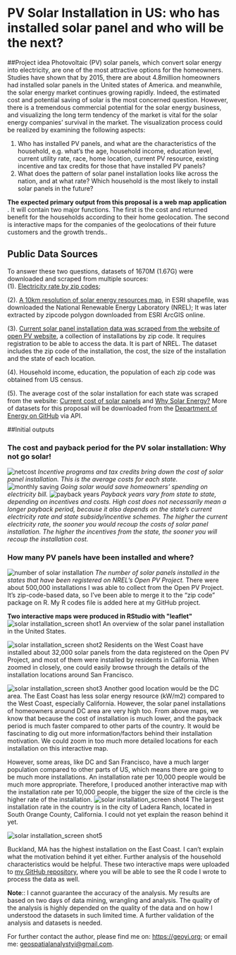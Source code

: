 # PV Solar Installation in US: who has installed solar panel and who will be the next?

##Project idea
Photovoltaic (PV) solar panels, which convert solar energy into electricity, are one of the most attractive options for the homeowners.  Studies have shown that by 2015, there are about 4.8million homeowners had installed solar panels in the United states of America. and meanwhile, the solar energy market continues growing rapidly.  Indeed, the estimated cost and potential saving of solar is the most concerned question.  However, there is a tremendous commercial potential for the solar energy business, and visualizing the long term tendency of the market is vital for the solar energy companies’ survival in the market. The visualization process could be realized by examining the following aspects:  

1.	Who has installed PV panels, and what are the characteristics of the household, e.g. what’s the age, household income, education level, current utility rate, race, home location, current PV resource, existing incentive and tax credits for those that have installed PV panels?
2.	What does the pattern of solar panel installation looks like across the nation, and at what rate? Which household is the most likely to install solar panels in the future? 

<b>The expected primary output from this proposal is a web map application </b>. It will contain two major functions. The first is the cost and returned benefit for the households according to their home geolocation. The second is interactive maps for the companies of the geolocations of their future customers and the growth trends..  

## Public Data Sources
To answer these two questions, datasets of 1670M (1.67G) were downloaded and scraped from multiple sources:  
(1). <a href = "http:// openEI.org"> Electricity rate by zip codes</a>; 

(2). <a href = "http://www.nrel.gov/gis/solar.html"> A 10km resolution of solar energy resources map</a>, in ESRI shapefile,  was downloaded the National Renewable Energy Laboratory (NREL); It was later extracted by zipcode polygon downloaded from ESRI ArcGIS online.

(3). <a href = "https://openpv.nrel.gov/login.php?dest=data"> Current solar panel installation data was scraped from the website of open PV website</a>, a collection of installations by zip code. It requires registration to be able to access the data. It is part of NREL. The dataset includes the zip code of the installation, the cost, the size of the installation and the state of each location.

(4). Household income, education, the population of each zip code was obtained from US census. 

(5). The average cost of the solar installation for each state was scraped from the website:  <a href = "http://cleantechnica.com/2014/02/04/current-cost-solar-panels/">Current cost of solar panels</a> and <a href = "http://costofsolar.com/why-solar-energy/">Why Solar Energy?</a> More of datasets for this proposal will be downloaded from the <a href = "https://energydemo.github.io/SolarDatasets/">Department of Energy on GitHub</a> via API.

##Initial outputs 

### The cost and payback period for the PV solar installation: Why not go solar! 

![netcost](https://cloud.githubusercontent.com/assets/14057932/16921247/56a4d79a-4cd6-11e6-8cd9-4f45eadaffcc.jpg)
<i> Incentive programs and tax credits bring down the cost of solar panel installation. This is the average costs for each state.</i>
![monthly saving](https://cloud.githubusercontent.com/assets/14057932/16921248/56a775f4-4cd6-11e6-8511-15d133e39a49.jpg)
<i>Going solar would save homeowners’ spending on electricity bill.</i>
![payback years](https://cloud.githubusercontent.com/assets/14057932/16921249/56a79886-4cd6-11e6-8de9-7533e2cea488.jpg)
<i>Payback years vary from state to state, depending on incentives and costs. High cost does not necessarily mean a longer payback period, because it also depends on the state’s current electricity rate and state subsidy/incentive schemes. The higher the current electricity rate, the sooner you would recoup the costs of solar panel installation. The higher the incentives from the state, the sooner you will recoup the installation cost. </i>

### How many PV panels have been installed and where? 
![number of solar installation](https://cloud.githubusercontent.com/assets/14057932/16921453/3daf0674-4cd7-11e6-9e5c-0173837e8f5a.png)
<i>The number of solar panels installed in the states that have been registered on NREL’s Open PV Project.</i> There were about 500,000 installations I was able to collect from the Open PV Project. It’s zip-code-based data, so I’ve been able to merge it to the “zip code” package on R. My R codes file is added here at my GitHub project.

<b> Two interactive maps were produced in RStudio with "leaflet"</b>
![solar installation_screen shot1](https://cloud.githubusercontent.com/assets/14057932/16921880/08913938-4cd9-11e6-8b5c-3c526bd0cc01.png)
An overview of the solar panel installation in the United States.

![solar installation_screen shot2](https://cloud.githubusercontent.com/assets/14057932/16922044/ae91ceb0-4cd9-11e6-9ef6-dd0bb2597aff.png)
Residents on the West Coast have installed about 32,000 solar panels from the data registered on the Open PV Project, and most of them were installed by residents in California. When zoomed in closely, one could easily browse through the details of the installation locations around San Francisco.

![solar installation_screen shot3](https://cloud.githubusercontent.com/assets/14057932/16922307/a985e09a-4cda-11e6-8cee-114139d312f8.png)
Another good location would be the DC area. The East Coast has less solar energy resource (kW/m2) compared to the West Coast, especially California. However, the solar panel installations of homeowners around DC area are very high too. From above maps, we know that because the cost of installation is much lower, and the payback period is much faster compared to other parts of the country. It would be fascinating to dig out more information/factors behind their installation motivation. We could zoom in too much more detailed locations for each installation on this interactive map. 

However, some areas, like DC and San Francisco, have a much larger population compared to other parts of US, which means there are going to be much more installations. An installation rate per 10,000 people would be much more appropriate. Therefore, I produced another interactive map with the installation rate per 10,000 people, the bigger the size of the circle is the higher rate of the installation. 
![solar installation_screen shot4](https://cloud.githubusercontent.com/assets/14057932/16922832/e7581422-4cdc-11e6-8a43-861f8ace4817.png)
The largest installation rate in the country is in the city of Ladera Ranch, located in South Orange County, California. I could not yet explain the reason behind it yet.

![solar installation_screen shot5](https://cloud.githubusercontent.com/assets/14057932/16923048/f2b515c6-4cdd-11e6-8e27-81ace27776cb.png)

Buckland, MA has the highest installation on the East Coast. I can’t explain what the motivation behind it yet either. Further analysis of the household characteristics would be helpful. These two interactive maps were uploaded to <a href = "https://github.com/Geoyi/The-PV-Solar-Installation-in-US">my GitHub repository</a>, where you will be able to see the R code I wrote to process the data as well.

<b>Note</b>:: I cannot guarantee the accuracy of the analysis. My results are based on two days of data mining, wrangling and analysis. The quality of the analysis is highly depended on the quality of the data and on how I understood the datasets in such limited time. A further validation of the analysis and datasets is needed.

For further contact the author, please find me on: https://geoyi.org; or email me: geospatialanalystyi@gmail.com.

